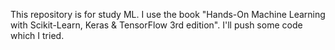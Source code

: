 This repository is for study ML.
I use the book "Hands-On Machine Learning with Scikit-Learn, Keras & TensorFlow 3rd edition".
I'll push some code which I tried.
